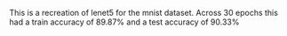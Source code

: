 This is a recreation of lenet5 for the mnist dataset. Across 30 epochs this had a train accuracy of 89.87% and a test accuracy of 90.33%
